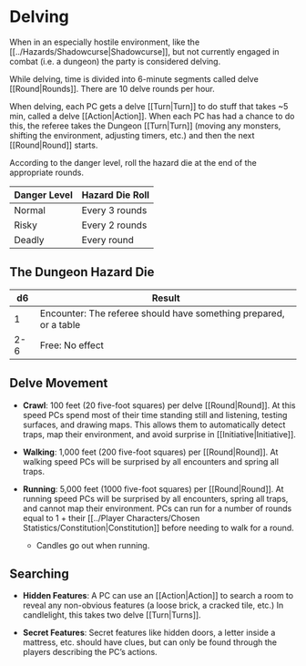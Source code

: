 # Delving

When in an especially hostile environment, like the [[../Hazards/Shadowcurse\|Shadowcurse]], but not currently engaged in combat (i.e. a dungeon) the party is considered delving.

While delving, time is divided into 6-minute segments called delve [[Round\|Rounds]]. There are 10 delve rounds per hour. 

When delving, each PC gets a delve [[Turn\|Turn]] to do stuff that takes ~5 min, called a delve [[Action\|Action]]. When each PC has had a chance to do this, the referee takes the Dungeon [[Turn\|Turn]] (moving any monsters, shifting the environment, adjusting timers, etc.) and then the next [[Round\|Round]] starts.

According to the danger level, roll the hazard die at the end of the appropriate rounds.

| Danger Level | Hazard Die Roll |
| ------------ | --------------- |
| Normal       | Every 3 rounds  |
| Risky        | Every 2 rounds  |
| Deadly       | Every round     |
## The Dungeon Hazard Die

| d6  | Result                                                            |
| --- | ----------------------------------------------------------------- |
| 1   | Encounter: The referee should have something prepared, or a table |
| 2-6 | Free: No effect                                                   |
## Delve Movement

- **Crawl**: 100 feet (20 five-foot squares) per delve [[Round\|Round]]. At this speed PCs spend most of their time standing still and listening, testing surfaces, and drawing maps. This allows them to automatically detect traps, map their environment, and avoid surprise in [[Initiative\|Initiative]]. 

- **Walking**: 1,000 feet (200 five-foot squares) per [[Round\|Round]]. At walking speed PCs will be surprised by all encounters and spring all traps.

- **Running**: 5,000 feet (1000 five-foot squares) per [[Round\|Round]]. At running speed PCs will be surprised by all encounters, spring all traps, and cannot map their environment. PCs can run for a number of rounds equal to 1 + their [[../Player Characters/Chosen Statistics/Constitution\|Constitution]] before needing to walk for a round.
	- Candles go out when running.
## Searching

- **Hidden Features**: A PC can use an [[Action\|Action]] to search a room to reveal any non-obvious features (a loose brick, a cracked tile, etc.) In candlelight, this takes two delve [[Turn\|Turns]].

- **Secret Features**: Secret features like hidden doors, a letter inside a mattress, etc. should have clues, but can only be found through the players describing the PC’s actions.